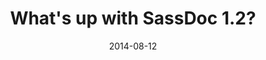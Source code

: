 ---
codepen: false
comments: false
date: 2014-08-12
external:
  host: Tuts+
  url: http://webdesign.tutsplus.com/articles/new-features-and-a-new-look-for-sassdoc--cms-21914
layout: none
preview: false
published: true
sassmeister: false
summary: false
title: "What's up with SassDoc 1.2?"
---